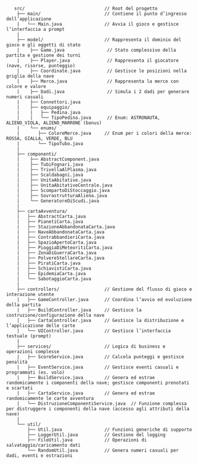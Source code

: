        src/                              // Root del progetto
        ├── main/                        // Contiene il punto d’ingresso dell’applicazione
        |   └── Main.java                // Avvia il gioco e gestisce l’interfaccia a prompt
        |
        ├── model/                       // Rappresenta il dominio del gioco e gli oggetti di stato
        |    ├── Game.java                // Stato complessivo della partita e gestione dei turni
        |    ├── Player.java              // Rappresenta il giocatore (nave, risorse, punteggio)
        |    ├── Coordinate.java          // Gestisce le posizioni nella griglia della nave
        |    ├── Merce.java               // Rappresenta la merce con colore e valore
        |    ├── Dadi.java                // Simula i 2 dadi per generare numeri casuali
        |    ├── Connettori.java
        |    ├── equipaggio/
        |    |   ├── Pedina.java
        |    |   └── TipoPedina.java      // Enum: ASTRONAUTA, ALIENO_VIOLA, ALIENO_MARRONE (bonus)
        |    └── enums/
        |       ├── ColoreMerce.java     // Enum per i colori della merce: ROSSA, GIALLA, VERDE, BLU
        |       └── TipoTubo.java
        |
        ├── componenti/
        |    ├── AbstractComponent.java
        |    ├── TubiFognari.java
        |    ├── TrivellaAlPlasma.java
        |    ├── Scaldabagni.java
        |    ├── UnitaAbitative.java
        |    ├── UnitaAbitativeCentrale.java
        |    ├── ScompartoDiStoccaggio.java
        |    ├── SovrastrutturaAliena.java
        |    └── GeneratoreDiScudi.java
        |
        ├── cartaAvventura/
        |   ├── AbstractCarta.java
        |   ├── PianetiCarta.java
        |   ├── StazioneAbbandonataCarta.java
        |   ├── NaveAbbandonataCarta.java
        |   ├── ContrabbandieriCarta.java
        |   ├── SpazioApertoCarta.java
        |   ├── PioggiaDiMeteoritiCarta.java
        |   ├── ZonaDiGuerraCarta.java
        |   ├── PolvereStellareCarta.java
        |   ├── PiratiCarta.java
        |   ├── SchiavistiCarta.java
        |   ├── EpidemiaCarta.java
        |   └── SabotaggioCarta.java
        |
        ├── controllers/                 // Gestione del flusso di gioco e interazione utente
        |   ├── GameController.java      // Coordina l’avvio ed evoluzione della partita
        |   ├── BuildController.java     // Gestisce la costruzione/configurazione della nave
        |   ├── CartaController.java     // Gestisce la distribuzione e l’applicazione delle carte
        |   └── UIController.java        // Gestisce l’interfaccia testuale (prompt)
        |
        ├── services/                    // Logica di business e operazioni complesse
        |   ├── ScoreService.java        // Calcola punteggi e gestisce penalità
        |   ├── EventService.java        // Gestisce eventi casuali e programmati (es. volo)
        |   ├── BuildService.java        // Genera ed estrae randomicamente i componenti della nave; gestisce componenti prenotati e scartati
        |   ├── CartaService.java        // Genera ed estrae randomicamente le carte avventura
        |   └── DistruzioneComponentiService.java  // Funzione complessa per distruggere i componenti della nave (accesso agli attributi della nave)
        |
        └── util/
            ├── Util.java                // Funzioni generiche di supporto
            ├── LoggerUtil.java          // Gestione del logging
            ├── FileUtil.java            // Operazioni di salvataggio/caricamento dati
            └── RandomUtil.java          // Genera numeri casuali per dadi, eventi e estrazioni

